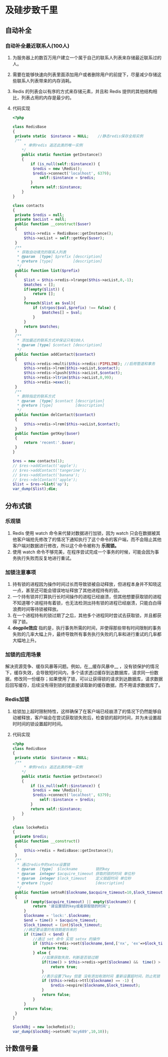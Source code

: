 # 及硅步致千里

## 自动补全

### 自动补全最近联系人(100人)

1. 为服务器上的数百万用户建立一个属于自己的联系人列表来存储最近联系过的人。

2. 需要在能够快速向列表里面添加用户或者删除用户的前提下，尽量减少存储这些联系人列表带来的内存消耗。

3. Redis 的列表会以有序的方式来存储元素，并且和 Redis 提供的其他结构相比，列表占用的内存是最少的。

4. 代码实现

   ```php
   <?php
   
   class RedisBase
   {
   	private static  $instance = NULL;    //静态redis保存全局实例
   	/**
        * 单例redis 返还此类的唯一实例
       */
       public static function getInstance()
       {
           if (is_null(self::$instance)) {
           	$redis = new \Redis();
           	$redis->connect('localhost', 6379);
               self::$instance = $redis;
           }
           return self::$instance;
       }
   }
   
   class contacts
   {
   	private $redis = null;
   	private $acList = null;
   	public function __construct($user)
   	{
   		$this->redis = RedisBase::getInstance();
   		$this->acList = self::getKey($user);
   	}
   	/**
   	 * 获取自动填充的联系人列表
   	 * @param  [type] $prefix [description]
   	 * @return [type]         [description]
   	 */
   	public function list($prefix)
   	{
   		$list = $this->redis->lrange($this->acList,0,-1);
   		$matches = [];
   		if(empty($list)) {
   			return [];
   		}
   		foreach($list as $val){
   			if (strpos($val,$prefix) !== false) {
   				$matches[] = $val;
   			}
   		}
   		return $matches;
   	}
   	/**
   	 * 添加最近的联系方式并保证只有100人
   	 * @param [type] $contact [description]
   	 */
   	public function addContact($contact)
   	{
   		$this->redis->multi($this->redis::PIPELINE); //启用管道和事务
   		$this->redis->lrem($this->acList,$contact);
   		$this->redis->lpush($this->acList,$contact);
   		$this->redis->ltrim($this->acList,0,99);
   		$this->redis->exec();
   	}
   	/**
   	 * 删除指定的联系方式
   	 * @param  [type] $contact [description]
   	 * @return [type]          [description]
   	 */
   	public function delContact($contact)
   	{
   		$this->redis->lrem($this->acList,$contact);
   	}
   	public function getKey($user)
   	{
   		return 'recent:'.$user;
   	}
   }
   
   $res = new contacts(1);
   // $res->addContact('apple');
   // $res->addContact('tangerine');
   // $res->addContact('banana');
   // $res->delContact('apple');
   $list = $res->list('ap');
   var_dump($list);die;
   ```

## 分布式锁

### 乐观锁

1. Redis 使用 watch 命令来代替对数据进行加锁，因为 watch 只会在数据被其他客户端抢先修改了的情况下通知执行了这个命令的客户端，而不会阻止其他客户端对数据进行修改，所以这个命令被称为 __乐观锁。__
2. 使用 watch 命令不够完美，在程序尝试完成一个事务的时候，可能会因为事务执行失败而反复地进行重试。

### 加锁注意事项

1. 持有锁的进程因为操作时间过长而导致锁被自动释放，但进程本身并不知晓这一点，甚至还可能会错误地址释放了其他进程持有的锁。
2. 一个持有锁并打算执行长时间操作的进程已经崩溃，但其他想要获取锁的进程不知道哪个进程持有着锁，也无法检测出持有锁的进程已经崩溃，只能白白得浪费时间等待锁被释放。
3. 在一个进程持有的锁过期了之后，其他多个进程同时尝试去获取锁，并且都获得了锁。
4. __dogpile效应__ 指的是，执行事务所需的时间，并使得那些带有时间限制的事务失败的几率大幅上升，最终导致所有事务执行失败的几率和进行重试的几率都大幅地上升。

### 加锁的应用场景

解决资源竞争、缓存风暴等问题。例如，在__缓存风暴中__ ，没有锁保护的情况下，缓存失效，会导致短时间内，多个请求透过缓存到达数据库，请求同一份数据，修改同一份缓存；如果使用了锁，可以让获得锁的请求到达数据库，请求数据后回写缓存，后续没有得到锁的就直接读取新的缓存数据，而不用请求数据库了。 

### Redis加锁

1. 给锁加上超时限制特性，这样确保了在客户端已经崩溃了的情况下仍然能够自动被释放，客户端会在尝试获取锁失败后，检查锁的超时时间，并为未设置超时时间的锁设置超时时间。

2. 代码实现

   ```php
   <?php
   class RedisBase
   {
   	private static  $instance = NULL;
   	/**
        * 单例redis 返还此类的唯一实例
       */
       public static function getInstance()
       {
           if (is_null(self::$instance)) {
           	$redis = new \Redis();
           	$redis->connect('localhost', 6379);
               self::$instance = $redis;
           }
           return self::$instance;
       }
   }
   
   class lockeRedis
   {
   	private $redis;
   	public function __construct()
   	{
   		$this->redis = RedisBase::getInstance();
   	}
   	/**
   	 * 通过redis中的setnx设置锁
   	 * @param  [type]  $lockname        锁的key
   	 * @param  integer $acquire_timeout 获取的锁的时间 单位秒
   	 * @param  integer $lock_timeout    定义锁超时间 单位秒
   	 * @return [type]                   [description]
   	 */
   	public function setnxR($lockname,$acquire_timeout=10,$lock_timeout = 10)
   	{
   		if (empty($acquire_timeout) || empty($lockname)) {
   			return '请设置锁的key或者获取锁的时间';
   		}
   		$lockname = 'lock:'.$lockname;
   		$end = time() + $acquire_timeout;
   		$lock_timeout = (int)$lock_timeout;
   		//确定要设置的有效期是将来的
   		if (time() < $end) {
   			//通过 set 命令 实现 setnx 的操作
   			if ($this->redis->set($lockname,$end,['nx', 'ex'=>$lock_timeout])) {
   				return true;
   			} else {
   				//如果获取失败，判断是否锁过期
   				if(time() > $this->redis->get($lockname) &&  time() > $this->getSet($lockname,$lock_timeout)) {
   					return true;
   				}
   				//表示设置了key 但是 没有添加有效时间 重新设置超时间，防止死锁
   				if ($this->redis->ttl($lockname) == -1) {
   					$redis->expire($lockname,$lock_timeout);
   				}
   				return false;
   			}
   		}
   		return false;
   	}
   }
   
   $lockObj = new lockeRedis();
   var_dump($lockObj->setnxR('mcy689',10,10));
   ```

## 计数信号量



